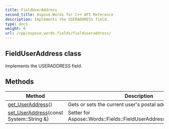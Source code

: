 ```yaml
---
title: FieldUserAddress
second_title: Aspose.Words for C++ API Reference
description: Implements the USERADDRESS field. 
type: docs
weight: 0
url: /cpp/aspose.words.fields/fielduseraddress/
---
```

## FieldUserAddress class


Implements the USERADDRESS field. 

## Methods

| Method | Description |
| --- | --- |
| [get_UserAddress](./get_useraddress/)() | Gets or sets the current user's postal address.  |
| [set_UserAddress](./set_useraddress/)(const System::String &) | Setter for Aspose::Words::Fields::FieldUserAddress::get_UserAddress.  |
